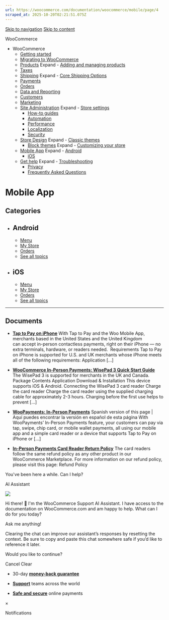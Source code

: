 ```yaml
---
url: https://woocommerce.com/documentation/woocommerce/mobile/page/4
scraped_at: 2025-10-20T02:21:51.075Z
---
```


[Skip to navigation](https://woocommerce.com/documentation/woocommerce/mobile/page/4/#main-navigation) [Skip to content](https://woocommerce.com/documentation/woocommerce/mobile/page/4/#page)

WooCommerce

- WooCommerce
  - [Getting started](https://woocommerce.com/documentation/woocommerce/getting-started/ "Everything you’ll need to get your online store up and running. From installation to managing orders — our guides can help with configuring WooCommerce to work for your business.")
  - [Migrating to WooCommerce](https://woocommerce.com/documentation/woocommerce/migrating-to-woocommerce/ "Ready to switch platforms? Our migration guides help you confidently move your store to WooCommerce. Whether you're just exploring or already planning the transition, you'll find step-by-step resources to get set up, transfer your data, and unlock the flexibility and control that come with owning your store.")
  - [Products](https://woocommerce.com/documentation/woocommerce/core-products/ "Products") Expand    - [Adding and managing products](https://woocommerce.com/document/managing-products/ "Adding and managing products")
  - [Taxes](https://woocommerce.com/documentation/woocommerce/taxes/ "Taxes")
  - [Shipping](https://woocommerce.com/documentation/woocommerce/shipping/ "Shipping") Expand    - [Core Shipping Options](https://woocommerce.com/documentation/woocommerce/shipping/core-shipping-options/ "Core Shipping Options")
  - [Payments](https://woocommerce.com/documentation/woocommerce/payments/ "Payments")
  - [Orders](https://woocommerce.com/documentation/woocommerce/orders/ "Orders")
  - [Data and Reporting](https://woocommerce.com/documentation/woocommerce/data-reporting/ "Data and Reporting")
  - [Customers](https://woocommerce.com/documentation/woocommerce/customers/ "Customers")
  - [Marketing](https://woocommerce.com/documentation/woocommerce/marketing/ "Marketing")
  - [Site Administration](https://woocommerce.com/documentation/woocommerce/site-admin/ "Site Administration") Expand    - [Store settings](https://woocommerce.com/documentation/woocommerce/site-admin/store-settings/ "Store settings")
    - [How-to guides](https://woocommerce.com/documentation/woocommerce/site-admin/how-to/ "Helpful guides for your WooCommerce store.")
    - [Automation](https://woocommerce.com/documentation/woocommerce/site-admin/automation/ "Automation")
    - [Performance](https://woocommerce.com/documentation/woocommerce/site-admin/performance/ "Performance")
    - [Localization](https://woocommerce.com/documentation/woocommerce/site-admin/localization/ "Localization")
    - [Security](https://woocommerce.com/documentation/woocommerce/site-admin/security/ "Security")
  - [Store Design](https://woocommerce.com/documentation/woocommerce/store-design/ "Store Design") Expand    - [Classic themes](https://woocommerce.com/documentation/woocommerce/store-design/classic-themes/ "Classic themes")
    - [Block themes](https://woocommerce.com/documentation/woocommerce/store-design/block-themes-store-editing/ "Store Editing is a new paradigm for managing your store's design. Use this content to learn how the editor (and this system) works.") Expand      - [Customizing your store](https://woocommerce.com/documentation/woocommerce/store-design/block-themes-store-editing/customize-your-store/ "Check these guides for explanations on how to customize the different sections of your WooCommerce store. Note that many of these details only apply when your site is using a block theme.")
  - [Mobile App](https://woocommerce.com/documentation/woocommerce/mobile/ "Mobile App") Expand    - [Android](https://woocommerce.com/documentation/woocommerce/mobile/mobile-android/ "Android")
    - [iOS](https://woocommerce.com/documentation/woocommerce/mobile/mobile-ios/ "iOS")
  - [Get help](https://woocommerce.com/documentation/woocommerce/get-help/ "Get help with WooCommerce and WordPress by checking out our collection of guides, FAQs, and documentation.  Start here: our troubleshooting guide addresses some of the most common issues. You can also get help from your fellow merchants in the WooCommerce support forums.") Expand    - [Troubleshooting](https://woocommerce.com/documentation/woocommerce/get-help/troubleshooting-get-help/ "Not sure where to start? Check out our Troubleshooting Guide to read about common issues and their solutions.")
    - [Privacy](https://woocommerce.com/documentation/woocommerce/get-help/privacy/ "Information about what customer data may be collected and shared when a store uses extensions sold on WooCommerce.com. For information about your privacy when making purchases on WooCommerce.com, visit automattic.com/privacy.")
    - [Frequently Asked Questions](https://woocommerce.com/documentation/woocommerce/get-help/frequently-asked-questions/ "Frequently Asked Questions")

# Mobile App

## Categories

- ## Android



  - [Menu](https://woocommerce.com/document/android-menu/)
  - [My Store](https://woocommerce.com/document/my-store/)
  - [Orders](https://woocommerce.com/document/android-orders/)
  - [See all topics](https://woocommerce.com/documentation/woocommerce/mobile/mobile-android/)
- ## iOS



  - [Menu](https://woocommerce.com/document/menu-ios/)
  - [My Store](https://woocommerce.com/document/my-store-ios/)
  - [Orders](https://woocommerce.com/document/orders-ios/)
  - [See all topics](https://woocommerce.com/documentation/woocommerce/mobile/mobile-ios/)

* * *

## Documents

- [**Tap to Pay on iPhone**](https://woocommerce.com/document/tap-to-pay-iphone/)
With Tap to Pay and the Woo Mobile App, merchants based in the United States and the United Kingdom can accept in-person contactless payments, right on their iPhone — no extra terminals, hardware, or readers needed.  Requirements Tap to Pay on iPhone is supported for U.S. and UK merchants whose iPhone meets all of the following requirements: Application \[…\]

- [**WooCommerce In-Person Payments: WisePad 3 Quick Start Guide**](https://woocommerce.com/document/quick-start-guide-wisepad-3/)
The WisePad 3 is supported for merchants in the UK and Canada. Package Contents Application Download & Installation This device supports iOS & Android. Connecting the WisePad 3 card reader Charge the card reader Charge the card reader using the supplied charging cable for approximately 2-3 hours. Charging before the first use helps to prevent \[…\]

- [**WooPayments: In-Person Payments**](https://woocommerce.com/document/woopayments/in-person-payments/)
Spanish version of this page \|  Aquí puedes encontrar la versión en español de esta página With WooPayments’ In-Person Payments feature, your customers can pay via tap, swipe, chip card, or mobile wallet payments, all using our mobile app and a simple card reader or a device that supports Tap to Pay on iPhone or \[…\]

- [**In-Person Payments Card Reader Return Policy**](https://woocommerce.com/document/card-readers-return-policy/)
The card readers follow the same refund policy as any other product in our WooCommerce Marketplace. For more information on our refund policy, please visit this page: Refund Policy


You've been here a while. Can I help?

AI Assistant

![](https://woocommerce.com/wp-content/themes/woo/images/svg/support-chat-bot-avatar.svg)

Hi there! 👋 I'm the WooCommerce Support AI Assistant. I have access to the documentation on WooCommerce.com and am happy to help. What can I do for you today?

Ask me anything!

Clearing the chat can improve our assistant’s responses by resetting the context. Be sure to copy and paste this chat somewhere safe if you’d like to reference it later.

Would you like to continue?

Cancel
Clear

- 30-day **[money-back guarantee](https://woocommerce.com/refund-policy/)**

- **[Support](https://woocommerce.com/docs/)**
teams across the world

- **[Safe and secure](https://woocommerce.com/products/woopayments/)**
online payments

×

Notifications